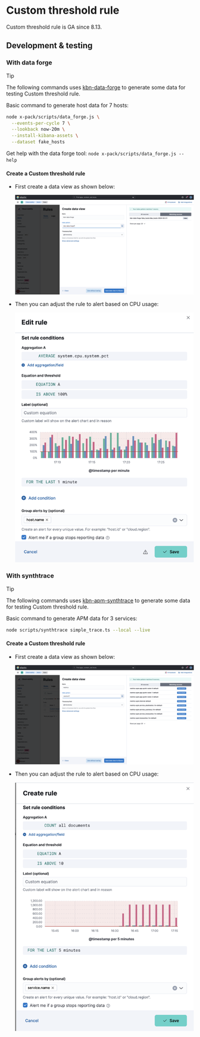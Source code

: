 # Custom threshold rule

Custom threshold rule is GA since 8.13.

## Development & testing

### With data forge

> [!TIP]
> The following commands uses [kbn-data-forge](../../../../packages/kbn-data-forge/README.md) to generate some data for testing Custom threshold rule.

Basic command to generate host data for 7 hosts:
```sh
node x-pack/scripts/data_forge.js \
  --events-per-cycle 7 \
  --lookback now-20m \
  --install-kibana-assets \
  --dataset fake_hosts
```

Get help with the data forge tool: `node x-pack/scripts/data_forge.js --help`

#### Create a Custom threshold rule

- First create a data view as shown below:

  <img src="./images/data_forge_data_view.png" width="800"/>

- Then you can adjust the rule to alert based on CPU usage:

  <img src="./images/data_forge_custom_threshold_rule_cpu.png" width="500"/>

### With synthtrace

> [!TIP]
> The following commands uses [kbn-apm-synthtrace](../../../../packages/kbn-apm-synthtrace) to generate some data for testing Custom threshold rule.

Basic command to generate APM data for 3 services:
```sh
node scripts/synthtrace simple_trace.ts --local --live
```

#### Create a Custom threshold rule

- First create a data view as shown below:

  <img src="./images/synthtrace_data_view.png" width="800"/>

- Then you can adjust the rule to alert based on CPU usage:

  <img src="./images/synthtrace_custom_threshold_rule.png" width="500"/>
